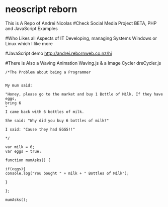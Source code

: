 # neoscript reborn

This is A Repo of Andrei Nicolas
#Check Social Media Project BETA, PHP and JavaScript Examples


#Who Likes all Aspects of IT
Developing, managing Systems Windows or Linux which I like more

#JavaScript demo http://andrei.rebornweb.co.nz/hi

#There is Also a Waving Animation Waving.js & a Image Cycler dreCycler.js


```
/*The Problem about being a Programmer


My mum said:

"Honey, please go to the market and buy 1 Bottle of Milk. If they have eggs,
bring 6
"
I came back with 6 bottles of milk.

She said: "Why did you buy 6 bottles of milk?"

I said: "Cause they had EGGS!!"

*/

var milk = 6;
var eggs = true;

function mumAsks() {

if(eggs){
console.log("You bought " + milk + " Bottles of Milk");

}

};

mumAsks();
```
